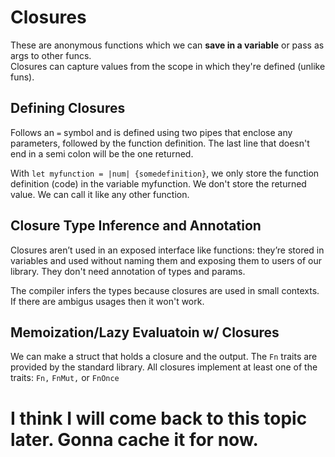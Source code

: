 # Closures

These are anonymous functions which we can **save in a variable** or pass as args to other funcs.  
Closures can capture values from the scope in which they're defined (unlike funs).

## Defining Closures

Follows an `=` symbol and is defined using two pipes that enclose any parameters, followed by the function definition. The last line that doesn't end in a semi colon will be the one returned.

With `let myfunction = |num| {somedefinition}`, we only store the function definition (code) in the variable myfunction. We don't store the returned value. We can call it like any other function.

## Closure Type Inference and Annotation

Closures aren’t used in an exposed interface like functions: they’re stored in variables and used without naming them and exposing them to users of our library. They don't need annotation of types and params.

The compiler infers the types because closures are used in small contexts. If there are ambigus usages then it won't work.

## Memoization/Lazy Evaluatoin w/ Closures

We can make a struct that holds a closure and the output.
The `Fn` traits are provided by the standard library. All closures implement at least one of the traits: `Fn,` `FnMut,` or `FnOnce`

# I think I will come back to this topic later. Gonna cache it for now.
